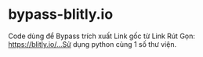 # bypass-blitly.io
Code dùng để Bypass trích xuất Link gốc từ Link Rút Gọn: https://blitly.io/...Sử dụng python cùng 1 số thư viện.
